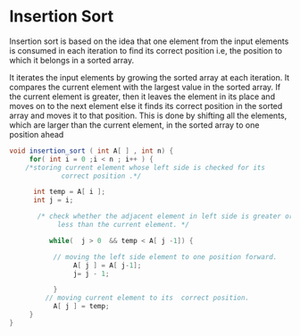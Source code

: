 # Insertion Sort

Insertion sort is based on the idea that one element from the input elements is consumed in each iteration to find its correct position i.e, the position to which it belongs in a sorted array.

It iterates the input elements by growing the sorted array at each iteration. It compares the current element with the largest value in the sorted array. If the current element is greater, then it leaves the element in its place and moves on to the next element else it finds its correct position in the sorted array and moves it to that position. This is done by shifting all the elements, which are larger than the current element, in the sorted array to one position ahead

```java
void insertion_sort ( int A[ ] , int n) {
     for( int i = 0 ;i < n ; i++ ) {
    /*storing current element whose left side is checked for its 
             correct position .*/

      int temp = A[ i ];    
      int j = i;

       /* check whether the adjacent element in left side is greater or
            less than the current element. */

          while(  j > 0  && temp < A[ j -1]) {

           // moving the left side element to one position forward.
                A[ j ] = A[ j-1];   
                j= j - 1;

           }
         // moving current element to its  correct position.
           A[ j ] = temp;       
     }  
}
```